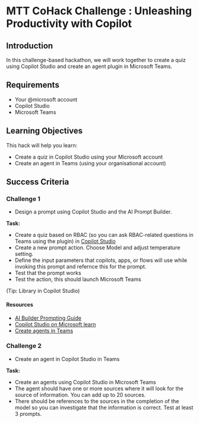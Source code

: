 # MTT CoHack Challenge : Unleashing Productivity with Copilot

## Introduction

In this challenge-based hackathon, we will work together to create a quiz using Copilot Studio and create an agent plugin in Microsoft Teams. 

## Requirements

- Your @microsoft account
- Copilot Studio
- Microsoft Teams

## Learning Objectives

This hack will help you learn:

- Create a quiz in Copilot Studio using your Microsoft account
- Create an agent in Teams (using your organisational account) 

## Success Criteria

### Challenge 1

- Design a prompt using Copilot Studio and the AI Prompt Builder.

**Task:**
* Create a quiz based on RBAC (so you can ask RBAC-related questions in Teams using the plugin)  in [Copilot Studio](https://copilotstudio.microsoft.com "Copilot Studio")
* Create a new prompt action. Choose Model and adjust temperature setting.
* Define the input parameters that copilots, apps, or flows will use while invoking this prompt and refernce this for the prompt. 
* Test that the prompt works
* Test the action, this should launch Microsoft Teams

(Tip: Library in Copilot Studio)
#### Resources

- [AI Builder Prompting Guide](https://aka.ms/learn-ai-builder-prompting-guide)
- [Copilot Studio on Microsoft learn](https://learn.microsoft.com/en-us/microsoft-copilot-studio/fundamentals-what-is-copilot-studio)
- [Create agents in Teams](https://learn.microsoft.com/en-us/microsoft-copilot-studio/microsoft-copilot-extend-copilot-extensions)

### Challenge 2
- Create an agent in Copilot Studio in Teams

**Task:**
* Create an agents using Copilot Studio in Microsoft Teams
* The agent should have one or more sources where it will look for the source of information. You can add up to 20 sources.
* There should be references to the sources in the completion of the model so you can investigate that the information is correct. Test at least 3 prompts.

